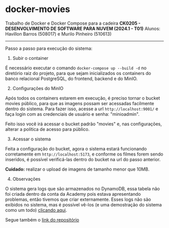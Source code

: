 # docker-movies
Trabalho de Docker e Docker Compose para a cadeira **CK0205 - DESENVOLVIMENTO DE SOFTWARE PARA NUVEM (2024.1 - T01)**
Alunos: Havillon Barros (508017) e Murilo Pinheiro (510613)

---

Passo a passo para execução do sistema:

1. Subir o container

É necessário executar o comando `docker-compose up --build -d` no diretório raiz do projeto, para que sejam inicializados os containers do banco relacional PostgreSQL, do frontend, backend e do MinIO.

2. Configurações do MinIO

Após todos os containers estarem em execução, é preciso tornar o bucket movies público, para que as imagens possam ser acessadas facilmente dentro do sistema. Para fazer isso, acesse a url `http://localhost:9001/` e faça login com as credenciais de usuário e senha: "minioadmin".

Feito isso você irá acessar o bucket padrão "movies" e, nas configurações, alterar a política de acesso para público.

3. Acessar o sistema

Feita a configuração do bucket, agora o sistema estará funcionando corretamente em `http://localhost:5173`, e conforme os filmes forem sendo inseridos, é possível verificá-las dentro do bucket na url do passo anterior.

**Cuidado:** realizar o upload de imagens de tamanho menor que 10MB.

4. Observações

O sistema gera logs que são armazenados no DynamoDB, essa tabela não foi criada dentro da conta da Academy pois estava apresentando problemas, então tivemos que criar externamente. Esses logs não são exibidos no sistema, mas é possível vê-los (e uma demostração do sistema como um todo) [clicando aqui](https://www.example.com).

Segue também o [link do repositório](https://www.github.com/havillonf/trabalho-docker-movies)
